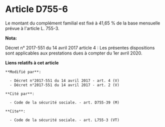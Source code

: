 # Article D755-6

Le montant du complément familial est fixé à 41,65 % de la base mensuelle prévue à l'article L. 755-3.

**Nota:**

Décret n° 2017-551 du 14 avril 2017 article 4 : Les présentes dispositions sont applicables aux prestations dues à compter du
1er avril 2020.

**Liens relatifs à cet article**

	**Modifié par**:

	  - Décret n°2017-551 du 14 avril 2017 - art. 4 (V)
	  - Décret n°2017-551 du 14 avril 2017 - art. 2 (V)

	**Cité par**:

	  - Code de la sécurité sociale. - art. D755-39 (M)

	**Cite**:

	  - Code de la sécurité sociale. - art. L755-3 (VT)
